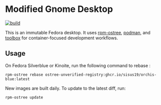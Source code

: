 # Modified Gnome Desktop
[![build](https://github.com/sisus19/orchis-blue/actions/workflows/build.yml/badge.svg)](https://github.com/sisus19/orchis-blue/actions/workflows/build.yml)

This is an immutable Fedora desktop. It uses [rpm-ostree](https://coreos.github.io/rpm-ostree/), [podman](https://podman.io/), and [toolbox](https://containertoolbx.org/) for container-focused development workflows.

## Usage

On Fedora Silverblue or Kinoite, run the following command to rebase :
```shell
rpm-ostree rebase ostree-unverified-registry:ghcr.io/sisus19/orchis-blue:latest
```

New images are built daily. To update to the latest diff, run:
```shell
rpm-ostree update
```
